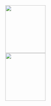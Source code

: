 <div width="100%">
  <a href="https://github.com/alan-marcel">
  <img loading="lazy" width="50%" height="150em" src="https://github-readme-stats.vercel.app/api?username=alan-marcel&show_icons=true&theme=dracula&include_all_commits=true&count_private=true"/>
  <img loading="lazy" width="50%" height="150em" src="https://github-readme-stats.vercel.app/api/top-langs/?username=alan-marcel&layout=compact&langs_count=7&theme=dracula"/>
</div>
